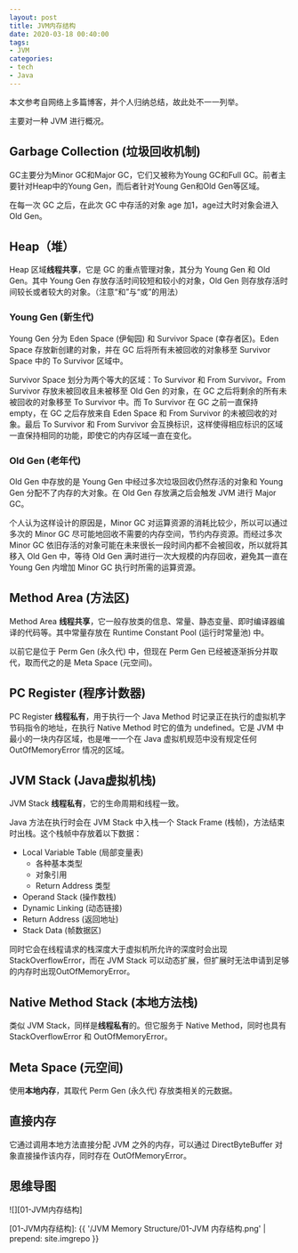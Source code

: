 ```yaml
---
layout: post
title: JVM内存结构
date: 2020-03-18 00:40:00
tags:
- JVM
categories:
- tech
- Java
---
```


本文参考自网络上多篇博客，并个人归纳总结，故此处不一一列举。

主要对一种 JVM 进行概况。

## Garbage Collection (垃圾回收机制)

GC主要分为Minor GC和Major GC，它们又被称为Young GC和Full GC。前者主要针对Heap中的Young Gen，而后者针对Young Gen和Old Gen等区域。

在每一次 GC 之后，在此次 GC 中存活的对象 age 加1，age过大时对象会进入Old Gen。

## Heap（堆）

Heap 区域**线程共享**，它是 GC 的重点管理对象，其分为 Young Gen 和 Old Gen。其中 Young Gen 存放存活时间较短和较小的对象，Old Gen 则存放存活时间较长或者较大的对象。（注意“和”与“或”的用法）

### Young Gen (新生代)

Young Gen 分为 Eden Space (伊甸园) 和 Survivor Space (幸存者区)。Eden Space 存放新创建的对象，并在 GC 后将所有未被回收的对象移至 Survivor Space 中的 To Survivor 区域中。

Survivor Space 划分为两个等大的区域：To Survivor 和 From Survivor。From Survivor 存放未被回收且未被移至 Old Gen 的对象，在 GC 之后将剩余的所有未被回收的对象移至 To Survivor 中。而 To Survivor 在 GC 之前一直保持 empty，在 GC 之后存放来自 Eden Space 和 From Survivor 的未被回收的对象。最后 To Survivor 和 From Survivor 会互换标识，这样使得相应标识的区域一直保持相同的功能，即使它的内存区域一直在变化。

### Old Gen (老年代)

Old Gen 中存放的是 Young Gen 中经过多次垃圾回收仍然存活的对象和 Young Gen 分配不了内存的大对象。在 Old Gen 存放满之后会触发 JVM 进行 Major GC。

个人认为这样设计的原因是，Minor GC 对运算资源的消耗比较少，所以可以通过多次的 Minor GC 尽可能地回收不需要的内存空间，节约内存资源。而经过多次 Minor GC 依旧存活的对象可能在未来很长一段时间内都不会被回收，所以就将其移入 Old Gen 中，等待 Old Gen 满时进行一次大规模的内存回收，避免其一直在 Young Gen 内增加 Minor GC 执行时所需的运算资源。

## Method Area (方法区)

Method Area **线程共享**，它一般存放类的信息、常量、静态变量、即时编译器编译的代码等。其中常量存放在 Runtime Constant Pool (运行时常量池) 中。

以前它是位于 Perm Gen (永久代) 中，但现在 Perm Gen 已经被逐渐拆分并取代，取而代之的是 Meta Space (元空间)。

## PC Register (程序计数器)

PC Register **线程私有**，用于执行一个 Java Method 时记录正在执行的虚拟机字节码指令的地址，在执行 Native Method 时它的值为 undefined。它是 JVM 中最小的一块内存区域，也是唯一一个在 Java 虚拟机规范中没有规定任何 OutOfMemoryError 情况的区域。

## JVM Stack (Java虚拟机栈)

JVM Stack **线程私有**，它的生命周期和线程一致。

Java 方法在执行时会在 JVM Stack 中入栈一个 Stack Frame (栈帧)，方法结束时出栈。这个栈帧中存放着以下数据：

* Local Variable Table (局部变量表)
  * 各种基本类型
  * 对象引用
  * Return Address 类型
* Operand Stack (操作数栈)
* Dynamic Linking (动态链接)
* Return Address (返回地址)
* Stack Data (帧数据区)

同时它会在线程请求的栈深度大于虚拟机所允许的深度时会出现StackOverflowError，而在 JVM Stack 可以动态扩展，但扩展时无法申请到足够的内存时出现OutOfMemoryError。

## Native Method Stack (本地方法栈)

类似 JVM Stack，同样是**线程私有**的。但它服务于 Native Method，同时也具有 StackOverflowError 和 OutOfMemoryError。

## Meta Space (元空间)

使用**本地内存**，其取代 Perm Gen (永久代) 存放类相关的元数据。

## 直接内存

它通过调用本地方法直接分配 JVM 之外的内存，可以通过 DirectByteBuffer 对象直接操作该内存，同时存在 OutOfMemoryError。

## 思维导图

![][01-JVM内存结构]

[01-JVM内存结构]: {{ '/JVM Memory Structure/01-JVM 内存结构.png' | prepend: site.imgrepo }}
